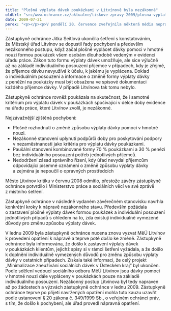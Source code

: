 ```yaml
---
title: "Plošná výplata dávek poukázkami v Litvínově byla nezákonná"
oldUrl: "src/www.ochrance.cz/aktualne/tiskove-zpravy-2009/plosna-vyplata-davek-poukazkami-v-litvinove-byla-nezakonna"
date: 2009-07-21
perex: "<p></p><p>V pondělí 20. července zveřejnila některá média nepravdivou informaci o závěrech šetření zástupkyně ochránce ve věci výplaty dávek pomoci v hmotné nouzi v Litvínově. Vyjádření starosty Litvínova Voláka, která média uváděla, jsou zcela pozměněná a nezakládají se na pravdě. </p>"
---
```


<!-- imported from the old website -->

<p>Zástupkyně ochránce Jitka Seitlová ukončila šetření s konstatováním, že Městský úřad Litvínov se dopustil řady pochybení a především nezákonného postupu, když začal plošně vyplácet dávky pomoci v hmotné nouzi formou poukázek všem osobám dlouhodobě vedeným v evidenci úřadu práce. Zákon tuto formu výplaty dávek umožňuje, ale sice výlučně až na základě individuálního posouzení příjemce v případech, kdy je zřejmé, že příjemce dávku nevyužívá k účelu, k jakému je vyplácena. Doklad o individuálním posouzení a informace o změně formy výplaty dávky z peněžní na poukázky musí být obsažena ve spisové dokumentaci každého příjemce dávky. V případě Litvínova tak tomu nebylo.</p><p>Zástupkyně ochránce rovněž poukázala na skutečnost, že i samotné kritérium pro výplatu dávek v poukázkách spočívající v délce doby evidence na úřadu práce, které Litvínov zvolil, je nezákonné.</p><p>Nejzávažnější zjištěná pochybení:</p><ul><li>Plošné rozhodnutí o změně způsobu výplaty dávky pomoci v hmotné nouzi.</li><li>Nezákonné stanovení uplynutí podpůrčí doby pro poskytování podpory v nezaměstnanosti jako kritéria pro výplatu dávky poukázkami.</li><li>Paušální stanovení kombinované formy 70 % poukázkami a 30 % penězi bez individuálního posouzení potřeb jednotlivých příjemců.</li><li>Nedodržení zásad správního řízení, kdy úřad nevydal příjemcům odpovídající písemné oznámení o změně způsobu výplaty dávky a zejména je nepoučil o opravných prostředcích</li></ul><p>Město Litvínov kritiku v červnu 2008 odmítlo, přestože závěry zástupkyně ochránce potvrdilo i Ministerstvo práce a sociálních věcí ve své zprávě z místního šetření.</p><p>Zástupkyně ochránce v následně vydaném závěrečném stanovisku navrhla konkrétní kroky k nápravě nezákonného stavu. Především požádala o zastavení plošné výplaty dávek formou poukázek a individuální posouzení jednotlivých případů s ohledem na to, zda existují individuálně vymezené důvody pro změnu způsobu výplaty dávek.</p><p>V lednu 2009 byla zástupkyně ochránce nucena znovu vyzvat MěÚ Litvínov k provedení opatření k nápravě a teprve poté došlo ke změně. Zástupkyně ochránce byla informována, že došlo k zastavení výplaty dávek v poukázkách klientům, jejichž spisy si v rámci šetření vyžádala, a že došlo k doplnění individuálně vymezených důvodů pro změnu způsobu výplaty dávky v ostatních případech. Získala také informaci, že celý projekt „Minimalizace zneužívání sociálních dávek v Ústeckém kraj“ byl ukončen. Podle sdělení vedoucí sociálního odboru MěÚ Litvínov jsou dávky pomoci v hmotné nouzi dále vypláceny v poukázkách pouze na základě individuálního posouzení. Nezákonný postup Litvínova byl tedy napraven až po žádostech a výzvách zástupkyně ochránce v lednu 2009. Zástupkyně ochránce teprve po přijetí navržených opatření mohla tuto kauzu uzavřít podle ustanovení § 20 zákona č. 349/1999 Sb., o veřejném ochránci práv, s tím, že došlo k pochybení, ale úřad provedl nápravná opatření.</p>
